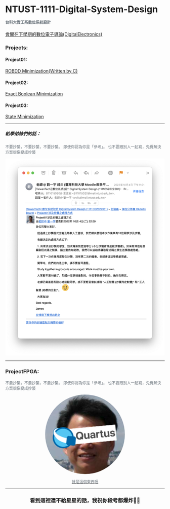 <h1>
    NTUST-1111-Digital-System-Design
    <p style="font-size: 12px; color: #6c757d;margin-top: 15px;">台科大資工系數位系統設計</p>
</h1>


[會開在下學期的數位電子導論(DigitalElectronics)](https://github.com/ChengHung-Wang/NTUST-1102-DigitalElectronics)

### Projects:
#### Project01: 
[ROBDD Minimization(Written by C)](https://github.com/ChengHung-Wang/NTUST-1111-Digital-System-Design/tree/main/Projects/Project01)

#### Project02: 
[Exact Boolean Minimization](https://github.com/ChengHung-Wang/NTUST-1111-Digital-System-Design/tree/main/Projects/Project02)

#### Project03: 
[State Minimization](https://github.com/ChengHung-Wang/NTUST-1111-Digital-System-Design/tree/main/Projects/Project03)

----
##### 給學弟妹們的話：
<p style="font-size: 12px; color: #6c757d;">不要抄襲，不要抄襲，不要抄襲。
即使你認為你是「參考」。
也不要跟別人一起寫，免得解決方案很像變成抄襲</p>
<img src="./不要抄襲.png" />

----
### ProjectFPGA: 
<p style="font-size: 12px; color: #6c757d;">不要抄襲，不要抄襲，不要抄襲。
即使你認為你是「參考」。
也不要跟別人一起寫，免得解決方案很像變成抄襲</p>
<div align="center" style="text-align: center;">
    <a href="./Projects/ProjectFPGA">
        <img width="50%" style="border-radius: 50%;" src="./icon.png" />
        <p style="font-size: 12px; color: #6c757d;">就是這個東西喔</p>
    </a>
</div>

<hr/>

<h3 align="center">看到這裡還不給星星的話，我祝你段考都爆炸👍🏻</h3>